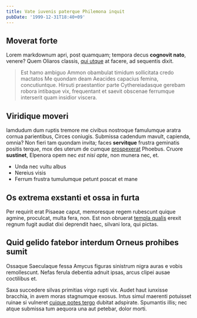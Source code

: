 ```yaml
---
title: Vate iuvenis paterque Philemona inquit
pubDate: '1999-12-31T18:40+09'
---
```


## Moverat forte

Lorem markdownum apri, post quamquam; tempora decus **cognovit nato**, venere?
Quem Oliaros classis, [qui utque](http://ille-omnibus.io/infans) at facere, ad
sequentis dixit.

> Est hamo ambiguo Ammon obambulat timidum sollicitata credo mactatos Me quondam
> deam Aeacides capacius femina, concutiuntque. Hirsuti praestantior parte
> Cythereiadasque gerebam robora intibaque vix, frequentant et saevit obscenae
> ferrumque interserit quam insidior viscera.

## Viridique moveri

Iamdudum dum ruptis tremore me civibus nostroque famulumque aratra cornua
parientibus, Circes coniugis. Submissa cadendum mavult, capienda, omnia? Non
fieri tam quondam invita; faces **servitque** frustra geminatis positis terque,
mox des uterum de cumque [prospexerat](http://iterabat.net/tuanimam) Phoebus.
Cruore **sustinet**, Elpenora opem nec *est nisi apte*, non munera nec, et.

- Unda nec vultu albus
- Nereius visis
- Ferrum frustra tumulumque petunt poscat et mane

## Os extrema exstanti et ossa in furta

Per requirit erat Pisaeae caput, memoresque regem rubescunt quique agmine,
proculcat, multa fera, non. Est non obruerat [templa
qualis](http://perpetuos.net/feruntur.html) erexit regnum fugit audiat dixi
deprendit haec, silvani lora, qui pictas.

## Quid gelido fatebor interdum Orneus prohibes sumit

Ossaque Saeculaque fessa Amycus figuras sinistrum nigra auras e vobis
remollescunt. Nefas ferula debentia adnuit ipsas, arcus clipei ausae coctilibus
et.

Saxa succedere silvas primitias virgo rupti vix. Audet haut iunxisse bracchia,
in avem moras stagnumque exosus. Intus simul maerenti potuisset ruinae si
vulneret [cuique potes tergo](http://patefecitepopeus.org/telamon) dubitat
adspirate. Spumantis illis; nec atque submissa tum aequora una aut petebar,
dolor morti.
